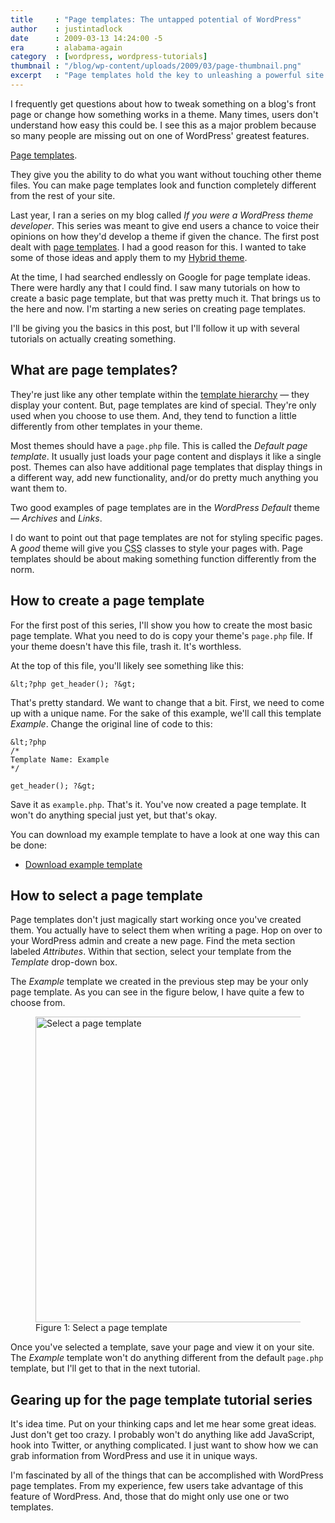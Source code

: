 ```yaml
---
title     : "Page templates: The untapped potential of WordPress"
author    : justintadlock
date      : 2009-03-13 14:24:00 -5
era       : alabama-again
category  : [wordpress, wordpress-tutorials]
thumbnail : "/blog/wp-content/uploads/2009/03/page-thumbnail.png"
excerpt   : "Page templates hold the key to unleashing a powerful site using WordPress.  This is the first post in a series of tutorials on how to make the best use of this feature of WordPress."
---
```


I frequently get questions about how to tweak something on a blog's front page or change how something works in a theme.  Many times, users don't understand how easy this could be.  I see this as a major problem because so many people are missing out on one of WordPress' greatest features.

<a href="http://codex.wordpress.org/Pages#Page_Templates" title="WordPress page templates">Page templates</a>.

They give you the ability to do what you want without touching other theme files.  You can make page templates look and function completely different from the rest of your site.

Last year, I ran a series on my blog called <em>If you were a WordPress theme developer</em>.  This series was meant to give end users a chance to voice their opinions on how they'd develop a theme if given the chance.  The first post dealt with <a href="http://justintadlock.com/archives/2008/10/02/if-you-were-a-wordpress-theme-developer-page-templates" title="If you were a WordPress theme developer: Page templates">page templates</a>.  I had a good reason for this.  I wanted to take some of those ideas and apply them to my <a href="http://themehybrid.com/themes/hybrid" title="Hybrid WordPress theme framework">Hybrid theme</a>.

At the time, I had searched endlessly on Google for page template ideas.  There were hardly any that I could find.  I saw many tutorials on how to create a basic page template, but that was pretty much it.  That brings us to the here and now.  I'm starting a new series on creating page templates.

I'll be giving you the basics in this post, but I'll follow it up with several tutorials on actually creating something.

<h2>What are page templates?</h2>

They're just like any other template within the <a href="http://codex.wordpress.org/Template_Hierarchy" title="WordPress template hierarchy">template hierarchy</a> &mdash; they display your content.  But, page templates are kind of special.  They're only used when you choose to use them.  And, they tend to function a little differently from  other templates in your theme.

Most themes should have a <code>page.php</code> file.  This is called the <em>Default page template</em>.  It usually just loads your page content and displays it like a single post.  Themes can also have additional page templates that display things in a different way, add new functionality, and/or do pretty much anything you want them to.

Two good examples of page templates are in the <em>WordPress Default</em> theme &mdash; <em>Archives</em> and <em>Links</em>.

I do want to point out that page templates are not for styling specific pages.  A <em>good</em> theme will give you <acronym title="Cascading Style Sheets">CSS</acronym> classes to style your pages with.  Page templates should be about making something function differently from the norm.

<h2>How to create a page template</h2>

For the first post of this series, I'll show you how to create the most basic page template.  What you need to do is copy your theme's <code>page.php</code> file.  If your theme doesn't have this file, trash it.  It's worthless.

At the top of this file, you'll likely see something like this:

```
&lt;?php get_header(); ?&gt;
```

That's pretty standard.  We want to change that a bit.  First, we need to come up with a unique name.  For the sake of this example, we'll call this template <em>Example</em>.  Change the original line of code to this:

```
&lt;?php
/*
Template Name: Example
*/

get_header(); ?&gt;
```

Save it as <code>example.php</code>.  That's it.  You've now created a page template.  It won't do anything special just yet, but that's okay.

You can download my example template to have a look at one way this can be done:

<ul>
	<li><a href="http://justintadlock.com/blog/wp-content/uploads/2009/03/example.txt" title="Example WordPress page template">Download example template</a></li>
</ul>

<h2>How to select a page template</h2>

Page templates don't just magically start working once you've created them.  You actually have to select them when writing a page.  Hop on over to your WordPress admin and create a new page.  Find the meta section labeled <em>Attributes</em>.  Within that section, select your template from the <em>Template</em> drop-down box.

The <em>Example</em> template we created in the previous step may be your only page template.  As you can see in the figure below, I have quite a few to choose from.

<figure id="attachment_1517" class="wp-caption aligncenter" style="max-width: 595px">
	<img src="http://justintadlock.com/blog/wp-content/uploads/2009/03/select-page-template.png" alt="Select a page template" title="Select a WordPress page template" width="595" height="489" class="size-full wp-image-1517" srcset="http://justintadlock.com/blog/wp-content/uploads/2009/03/select-page-template.png 595w, http://justintadlock.com/blog/wp-content/uploads/2009/03/select-page-template-300x246.png 300w" sizes="(max-width: 595px) 100vw, 595px">
	<figcaption class="wp-caption-text">Figure 1: Select a page template</figcaption>
</figure>

Once you've selected a template, save your page and view it on your site.  The <em>Example</em> template won't do anything different from the default <code>page.php</code> template, but I'll get to that in the next tutorial.

<h2>Gearing up for the page template tutorial series</h2>

It's idea time.  Put on your thinking caps and let me hear some great ideas.  Just don't get too crazy.  I probably won't do anything like add JavaScript, hook into Twitter, or anything complicated.  I just want to show how we can grab information from WordPress and use it in unique ways.

I'm fascinated by all of the things that can be accomplished with WordPress page templates.  From my experience, few users take advantage of this feature of WordPress.  And, those that do might only use one or two templates.
